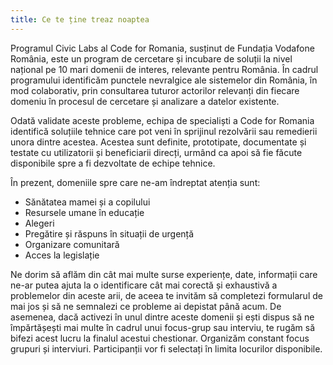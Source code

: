 ```yaml
---
title: Ce te ține treaz noaptea
---
```


Programul Civic Labs al Code for Romania, susținut de Fundația Vodafone România, este un program de cercetare și incubare de soluții la nivel național pe 10 mari domenii de interes, relevante pentru România. În cadrul programului identificăm punctele nevralgice ale sistemelor din România, în mod colaborativ, prin consultarea tuturor actorilor relevanți din fiecare domeniu în procesul de cercetare și analizare a datelor existente.

Odată validate aceste probleme, echipa de specialiști a Code for Romania identifică soluțiile tehnice care pot veni în sprijinul rezolvării sau remedierii unora dintre acestea. Acestea sunt definite, prototipate, documentate și testate cu utilizatorii și beneficiarii direcți, urmând ca apoi să fie făcute disponibile spre a fi dezvoltate de echipe tehnice.

În prezent, domeniile spre care ne-am îndreptat atenția sunt:

- Sănătatea mamei și a copilului
- Resursele umane în educație
- Alegeri
- Pregătire și răspuns în situații de urgență
- Organizare comunitară
- Acces la legislație

Ne dorim să aflăm din cât mai multe surse experiențe, date, informații care ne-ar putea ajuta la o identificare cât mai corectă și exhaustivă a problemelor din aceste arii, de aceea te invităm să completezi formularul de mai jos și să ne semnalezi ce probleme ai depistat până acum. De asemenea, dacă activezi în unul dintre aceste domenii și ești dispus să ne împărtășești mai multe în cadrul unui focus-grup sau interviu, te rugăm să bifezi acest lucru la finalul acestui chestionar. Organizăm constant focus grupuri și interviuri. Participanții vor fi selectați în limita locurilor disponibile.
